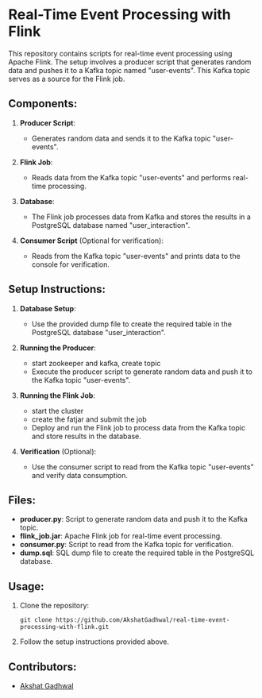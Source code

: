 
# Real-Time Event Processing with Flink

This repository contains scripts for real-time event processing using Apache Flink. The setup involves a producer script that generates random data and pushes it to a Kafka topic named "user-events". This Kafka topic serves as a source for the Flink job.

## Components:

1. **Producer Script**:
    - Generates random data and sends it to the Kafka topic "user-events".

2. **Flink Job**:
    - Reads data from the Kafka topic "user-events" and performs real-time processing.

3. **Database**:
    - The Flink job processes data from Kafka and stores the results in a PostgreSQL database named "user_interaction".

4. **Consumer Script** (Optional for verification):
    - Reads from the Kafka topic "user-events" and prints data to the console for verification.

## Setup Instructions:

1. **Database Setup**:
    - Use the provided dump file to create the required table in the PostgreSQL database "user_interaction".

2. **Running the Producer**:
    - start zookeeper and kafka, create topic
    - Execute the producer script to generate random data and push it to the Kafka topic "user-events".

3. **Running the Flink Job**:
    - start the cluster
    - create the fatjar and submit the job
    - Deploy and run the Flink job to process data from the Kafka topic and store results in the database.

4. **Verification** (Optional):
    - Use the consumer script to read from the Kafka topic "user-events" and verify data consumption.

## Files:

- **producer.py**: Script to generate random data and push it to the Kafka topic.
- **flink_job.jar**: Apache Flink job for real-time event processing.
- **consumer.py**: Script to read from the Kafka topic for verification.
- **dump.sql**: SQL dump file to create the required table in the PostgreSQL database.

## Usage:

1. Clone the repository:

   ```
   git clone https://github.com/AkshatGadhwal/real-time-event-processing-with-flink.git
   ```

2. Follow the setup instructions provided above.

## Contributors:

- [Akshat Gadhwal](https://github.com/AkshatGadhwal)


